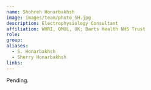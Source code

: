 ```yaml
---
name: Shohreh Honarbakhsh
image: images/team/photo_SH.jpg
description: Electrophysiology Consultant
affiliation: WHRI, QMUL, UK; Barts Health NHS Trust
role:
group:
aliases:
  - S. Honarbakhsh
  - Sherry Honarbakhsh
links:
---
```


Pending.
